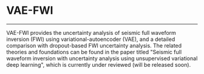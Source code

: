 # VAE-FWI

------------------
VAE-FWI provides the uncertainty analysis of seismic full waveform inversion (FWI) using variational-autoencoder (VAE), and a detailed comparison with dropout-based FWI uncertainty analysis. The related theories and foundations can be found in the paper titled "Seismic full waveform inversion with uncertainty analysis using unsupervised variational deep learning", which is currently under reviewed (will be released soon).


